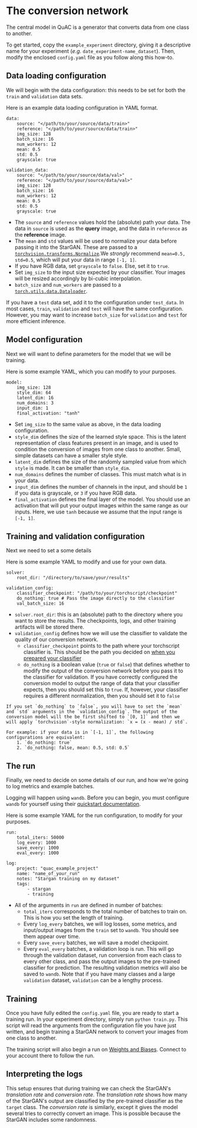 # The conversion network

The central model in QuAC is a generator that converts data from one class to another.

To get started, copy the `example_experiment` directory, giving it a descriptive name for your experiment (*e.g.* `date_experiment-name_dataset`).
Then, modify the enclosed `config.yaml` file as you follow along this how-to.  

## Data loading configuration

We will begin with the data configuration: this needs to be set for both the `train` and `validation` data sets.

Here is an example data loading configuration in YAML format.
```{code-block} yaml
data:
    source: "</path/to/your/source/data/train>"
    reference: "</path/to/your/source/data/train>" 
    img_size: 128
    batch_size: 16
    num_workers: 12
    mean: 0.5 
    std: 0.5
    grayscale: true

validation_data:
    source: "</path/to/your/source/data/val>"
    reference: "</path/to/your/source/data/val>" 
    img_size: 128
    batch_size: 16
    num_workers: 12
    mean: 0.5
    std: 0.5
    grayscale: true
```

- The `source` and `reference` values hold the (absolute) path your data. The data in `source` is used as the **query** image, and the data in `reference` as the **reference** image. 
- The `mean` and `std` values will be used to normalize your data before passing it into the StarGAN. These are passed to a [`torchvision.transforms.Normalize`](https://pytorch.org/vision/main/generated/torchvision.transforms.Normalize.html?highlight=normalize#torchvision.transforms.Normalize).We *strongly* recommend `mean=0.5, std=0.5`, which will put your data in range `[-1, 1]`.
- If you have RGB data, set `grayscale` to `false`. Else, set it to `true`. 
- Set `img_size` to the input size expected by your classifier. Your images will be resized accordingly by bi-cubic interpolation.
- `batch_size` and `num_workers` are passed to a [`torch.utils.data.Dataloader`](https://pytorch.org/tutorials/beginner/basics/data_tutorial.html).

If you have a `test` data set, add it to the configuration under `test_data`.
In most cases, `train`, `validation` and `test` will have the same configuration. 
However, you may want to increase `batch_size` for `validation` and `test` for more efficient inference.

## Model configuration

Next we will want to define parameters for the model that we will be training.

Here is some example YAML, which you can modify to your purposes.
```{code-block} yaml
model:
    img_size: 128
    style_dim: 64
    latent_dim: 16
    num_domains: 3
    input_dim: 1
    final_activation: "tanh"
```

- Set `img_size` to the same value as above, in the data loading configuration. 
- `style_dim` defines the size of the learned style space. This is the latent representation of class features present in an image, and is used to condition the conversion of images from one class to another. Small, simple datasets can have a smaller style style. 
- `latent_dim` defines the size of the randomly sampled value from which `style` is made. It can be smaller than `style_dim`.
- `num_domains` defines the number of classes. This must match what is in your data.
- `input_dim` defines the number of channels in the input, and should be `1` if you data is grayscale, or `3` if you have RGB data. 
- `final_activation` defines the final layer of the model. You should use an activation that will put your output images within the same range as our inputs. Here, we use `tanh` because we assume that the input range is `[-1, 1]`.


## Training and validation configuration
Next we need to set a some details  

Here is some example YAML to modify and use for your own data.  
```{code-block} yaml
solver:
    root_dir: "/directory/to/save/your/results"

validation_config:
    classifier_checkpoint: "/path/to/your/torchscript/checkpoint"
    do_nothing: true # Pass the image directly to the classifier
    val_batch_size: 16
```

- `solver.root_dir`: this is an (absolute) path to the directory where you want to store the results. The checkpoints, logs, and other training artifacts will be stored there. 
- `validation_config` defines how we will use the classifier to validate the quality of our conversion network. 
    - `classifier_checkpoint` points to the path where your torchscript classifier is. This should be the path you decided on [when you prepared your classifier](classifer.md)
    - `do_nothing` is a boolean value (`true` or `false`) that defines whether to modify the output of the conversion network before you pass it to the classifier for validation. If you have correctly configured the conversion model to output the range of data that your classifier expects, then you should set this to `true`. If, however, your classifier requires a different normalization, then you should set it to `false`

```{note}
If you set `do_nothing` to `false`, you will have to set the `mean` and `std` arguments in the `validation_config`. The output of the conversion model will the be first shifted to `[0, 1]` and then we will apply `torchvision`-style normalization: `x = (x - mean) / std`.

For example: if your data is in `[-1, 1]`, the following configurations are equivalent: 
    1. `do_nothing: true`
    2. `do_nothing: false, mean: 0.5, std: 0.5`
```

## The run

Finally, we need to decide on some details of our run, and how we're going to log metrics and example batches.

Logging will happen using `wandb`.
Before you can begin, you must configure `wandb` for yourself using their [quickstart documentation](https://docs.wandb.ai/quickstart/). 

Here is some example YAML for the run configuration, to modify for your purposes.
```{code-block} yaml
run:
    total_iters: 50000
    log_every: 1000
    save_every: 1000
    eval_every: 1000

log:
    project: "quac_example_project"
    name: "name_of_your_run"
    notes: "Stargan training on my dataset"
    tags:
        - stargan
        - training
```

- All of the arguments in `run` are defined in number of batches:
    - `total_iters` corresponds to the total number of batches to train on. This is how you set the length of training. 
    - Every `log_every` batches, we will log losses, some metrics, and input/output images from the `train` set to `wandb`. You should see them appear over time. 
    - Every `save_every` batches, we will save a model checkpoint. 
    - Every `eval_every` batches, a validation loop is run. This will go through the validation dataset, run conversion from each class to every other class, and pass the output images to the pre-trained classifier for prediction. The resulting validation metrics will also be saved to `wandb`. Note that if you have many classes and a large `validation` dataset, `validation` can be a lengthy process.  

## Training
Once you have fully edited the `config.yaml` file, you are ready to start a training run. 
In your experiment directory, simply run `python train.py`. 
This script will read the arguments from the configuration file you have just written, and begin training a StarGAN network to convert your images from one class to another.

The training script will  also begin a run on [Weights and Biases](https://wandb.ai).
Connect to your account there to follow the run.

## Interpreting the logs
This setup ensures that during training we can check the StarGAN's *translation rate* and *conversion rate*.
The *translation rate* shows how many of the StarGAN's output are classified by the pre-trained classifier as the `target` class.
The *conversion rate* is similarly, except it gives the model several tries to correctly convert an image. This is possible because the StarGAN includes some randomness.
